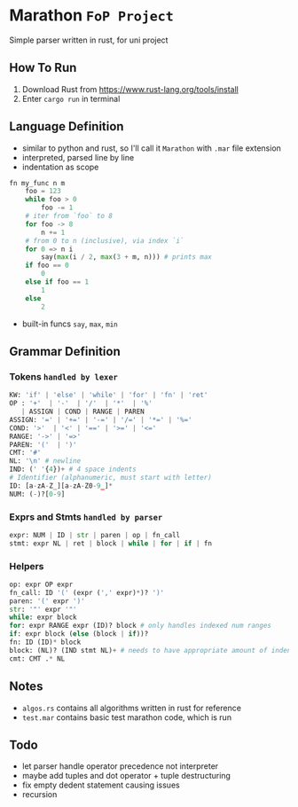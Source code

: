 # Marathon `FoP Project`
Simple parser written in rust, for uni project

## How To Run
1. Download Rust from https://www.rust-lang.org/tools/install
2. Enter `cargo run` in terminal

## Language Definition
- similar to python and rust, so  I'll call it `Marathon` with `.mar` file extension
- interpreted, parsed line by line
- indentation as scope
``` python
fn my_func n m
    foo = 123
    while foo > 0
        foo -= 1
    # iter from `foo` to 8
    for foo -> 8
        n += 1
    # from 0 to n (inclusive), via index `i`
    for 0 => n i
        say(max(i / 2, max(3 + m, n))) # prints max
    if foo == 0
        0
    else if foo == 1
        1
    else
        2
```
- built-in funcs `say`, `max`, `min`
##  Grammar Definition
### Tokens `handled by lexer`
``` py
KW: 'if' | 'else' | 'while' | 'for' | 'fn' | 'ret'
OP : '+'  | '-'  | '/'  | '*'  | '%'
   | ASSIGN | COND | RANGE | PAREN
ASSIGN: '=' | '+=' | '-=' | '/=' | '*=' | '%='
COND: '>'  | '<' | '==' | '>=' | '<=' 
RANGE: '->' | '=>'
PAREN: '('  | ')'
CMT: '#'
NL: '\n' # newline
IND: (' '{4})+ # 4 space indents
# Identifier (alphanumeric, must start with letter)
ID: [a-zA-Z_][a-zA-Z0-9_]* 
NUM: (-)?[0-9]
```
### Exprs and Stmts `handled by parser`
``` py
expr: NUM | ID | str | paren | op | fn_call
stmt: expr NL | ret | block | while | for | if | fn
```
### Helpers
``` py
op: expr OP expr
fn_call: ID '(' (expr (',' expr)*)? ')'
paren: '(' expr ')'
str: '"' expr '"'
while: expr block
for: expr RANGE expr (ID)? block # only handles indexed num ranges
if: expr block (else (block | if))? 
fn: ID (ID)* block 
block: (NL)? (IND stmt NL)+ # needs to have appropriate amount of indents
cmt: CMT .* NL 
```
## Notes
- `algos.rs` contains all algorithms written in rust for reference
- `test.mar` contains basic test marathon code, which is run
## Todo
- let parser handle operator precedence not interpreter
- maybe add tuples and dot operator + tuple destructuring
- fix empty dedent statement causing issues
- recursion